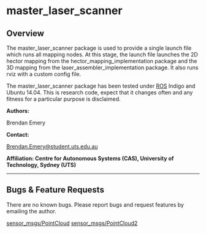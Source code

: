 # master_laser_scanner

## Overview

The master_laser_scanner package is used to provide a single launch file which runs all mapping nodes. At this stage, the launch file launches the 2D hector mapping from the hector_mapping_implementation package and the 3D mapping from the laser_assembler_implementation package. It also runs rviz with a custom config file.

The master_laser_scanner package has been tested under [ROS] Indigo and Ubuntu 14.04. This is research code, expect that it changes often and any fitness for a particular purpose is disclaimed.

**Authors:**

Brendan Emery

**Contact:** 

Brendan.Emery@student.uts.edu.au

**Affiliation: Centre for Autonomous Systems (CAS), University of Technology, Sydney (UTS)**

***
## Bugs & Feature Requests

There are no known bugs. Please report bugs and request features by emailing the author.

[ROS]: http://www.ros.org
[sensor_msgs/PointCloud](http://docs.ros.org/api/sensor_msgs/html/msg/PointCloud.html) 
[sensor_msgs/PointCloud2](http://docs.ros.org/api/sensor_msgs/html/msg/PointCloud2.html)